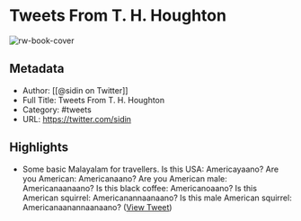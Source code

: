# Tweets From T. H. Houghton

![rw-book-cover](https://pbs.twimg.com/profile_images/1708941045868761088/77-Wvj8d.jpg)

## Metadata
- Author: [[@sidin on Twitter]]
- Full Title: Tweets From T. H. Houghton
- Category: #tweets
- URL: https://twitter.com/sidin

## Highlights
- Some basic Malayalam for travellers. 
  Is this USA: Americayaano?
  Are you American: Americanaano?
  Are you American male: Americanaanaano?
  Is this black coffee: Americanoaano?
  Is this American squirrel: Americanannaanaano?
  Is this male American squirrel: Americanaanannaanaano? ([View Tweet](https://twitter.com/sidin/status/1165192559804784640))
